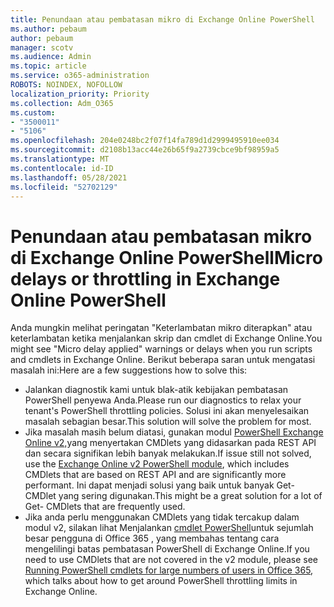 ```yaml
---
title: Penundaan atau pembatasan mikro di Exchange Online PowerShell
ms.author: pebaum
author: pebaum
manager: scotv
ms.audience: Admin
ms.topic: article
ms.service: o365-administration
ROBOTS: NOINDEX, NOFOLLOW
localization_priority: Priority
ms.collection: Adm_O365
ms.custom:
- "3500011"
- "5106"
ms.openlocfilehash: 204e0248bc2f07f14fa789d1d2999495910ee034
ms.sourcegitcommit: d2108b13acc44e26b65f9a2739cbce9bf98959a5
ms.translationtype: MT
ms.contentlocale: id-ID
ms.lasthandoff: 05/28/2021
ms.locfileid: "52702129"
---
```

# <a name="micro-delays-or-throttling-in-exchange-online-powershell"></a><span data-ttu-id="e8fda-102">Penundaan atau pembatasan mikro di Exchange Online PowerShell</span><span class="sxs-lookup"><span data-stu-id="e8fda-102">Micro delays or throttling in Exchange Online PowerShell</span></span>

<span data-ttu-id="e8fda-103">Anda mungkin melihat peringatan "Keterlambatan mikro diterapkan" atau keterlambatan ketika menjalankan skrip dan cmdlet di Exchange Online.</span><span class="sxs-lookup"><span data-stu-id="e8fda-103">You might see "Micro delay applied" warnings or delays when you run scripts and cmdlets in Exchange Online.</span></span> <span data-ttu-id="e8fda-104">Berikut beberapa saran untuk mengatasi masalah ini:</span><span class="sxs-lookup"><span data-stu-id="e8fda-104">Here are a few suggestions how to solve this:</span></span>

- <span data-ttu-id="e8fda-105">Jalankan diagnostik kami untuk blak-atik kebijakan pembatasan PowerShell penyewa Anda.</span><span class="sxs-lookup"><span data-stu-id="e8fda-105">Please run our diagnostics to relax your tenant's PowerShell throttling policies.</span></span> <span data-ttu-id="e8fda-106">Solusi ini akan menyelesaikan masalah sebagian besar.</span><span class="sxs-lookup"><span data-stu-id="e8fda-106">This solution will solve the problem for most.</span></span>
- <span data-ttu-id="e8fda-107">Jika masalah masih belum diatasi, gunakan modul [PowerShell Exchange Online v2,](/powershell/exchange/exchange-online/exchange-online-powershell-v2/exchange-online-powershell-v2?view=exchange-ps&preserve-view=true)yang menyertakan CMDlets yang didasarkan pada REST API dan secara signifikan lebih banyak melakukan.</span><span class="sxs-lookup"><span data-stu-id="e8fda-107">If issue still not solved, use the [Exchange Online v2 PowerShell module](/powershell/exchange/exchange-online/exchange-online-powershell-v2/exchange-online-powershell-v2?view=exchange-ps&preserve-view=true), which includes CMDlets that are based on REST API and are significantly more performant.</span></span> <span data-ttu-id="e8fda-108">Ini dapat menjadi solusi yang baik untuk banyak Get- CMDlet yang sering digunakan.</span><span class="sxs-lookup"><span data-stu-id="e8fda-108">This might be a great solution for a lot of Get- CMDlets that are frequently used.</span></span>
- <span data-ttu-id="e8fda-109">Jika anda perlu menggunakan CMDlets yang tidak tercakup dalam modul v2, silakan lihat Menjalankan [cmdlet PowerShell](https://techcommunity.microsoft.com/t5/exchange-team-blog/updated-running-powershell-cmdlets-for-large-numbers-of-users-in/ba-p/1000628#)untuk sejumlah besar pengguna di Office 365 , yang membahas tentang cara mengelilingi batas pembatasan PowerShell di Exchange Online.</span><span class="sxs-lookup"><span data-stu-id="e8fda-109">If you need to use CMDlets that are not covered in the v2 module, please see [Running PowerShell cmdlets for large numbers of users in Office 365](https://techcommunity.microsoft.com/t5/exchange-team-blog/updated-running-powershell-cmdlets-for-large-numbers-of-users-in/ba-p/1000628#), which talks about how to get around PowerShell throttling limits in Exchange Online.</span></span>

